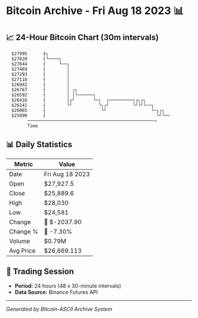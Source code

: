 # Bitcoin Archive - Fri Aug 18 2023 📊

## 📈 24-Hour Bitcoin Chart (30m intervals)

```
  $27995      ┼┐                                               
  $27820      ┤└────┐                                          
  $27644      ┤     └──┐                                       
  $27469      ┤        │                                       
  $27293      ┤        │                                       
  $27118      ┤        │                                       
  $26942      ┤        │                                       
  $26767      ┤        │ ┌┐                                    
  $26592      ┤        │ │└──────┐                             
  $26416      ┤        │┌┘       └─┐  ┌─────────┐┌┐┌┐          
  $26241      ┤        └┘          └┐┌┘         └┘└┘└──┐       
  $26065      ┤                     └┘                 └─┐┌┐   
  $25890      ┤                                          └┘└── 
        ────────────────────────────────────────────────→
        Time
```

## 📊 Daily Statistics

| Metric | Value |
|--------|-------|
| Date | Fri Aug 18 2023 |
| Open | $27,927.5 |
| Close | $25,889.6 |
| High | $28,030 |
| Low | $24,581 |
| Change | 🔴 $-2037.90 |
| Change % | 🔴 -7.30% |
| Volume | $0.79M |
| Avg Price | $26,669.113 |

## 📅 Trading Session

- **Period:** 24 hours (48 x 30-minute intervals)
- **Data Source:** Binance Futures API

---
*Generated by Bitcoin-ASCII Archive System*
